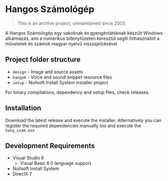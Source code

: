 # Hangos Számológép
> This is an archive project, unmaintained since 2003.

A Hangos Számológép egy vakoknak és gyengénlátóknak készült
Windows alkalmazás, ami a numerikus billenytűzeten keresztül
segíti felhasználóit a műveletek és számok magyar nyelvű
visszajelzésével.

## Project folder structure
 - `design` - Image and source assets
 - `hangok` - Voice and sound snippet resource files
 - `setup` - Nullsoft Install System installer project

For binary compilations, dependency and setup files, check releases.

## Installation
Download the latest release and execute the installer. Alternatively you can register the required dependencies manually too and execute the `hang_szam.exe`

## Development Requirements
 - Visual Studio 6
    - Visual Basic 6.0 language support
 - Nullsoft Install System
 - DirectX 7


